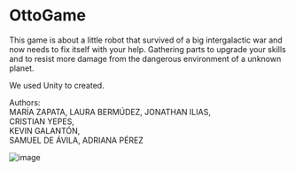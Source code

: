 # OttoGame
This game is about a little robot that survived of a big intergalactic war and now needs to fix itself with your help. Gathering parts to upgrade your skills and to resist more damage from the dangerous environment of a unknown planet.

We used Unity to created.

Authors:  
MARÍA ZAPATA,
LAURA BERMÚDEZ, 
JONATHAN ILIAS,                 
CRISTIAN YEPES,                 
KEVIN GALANTÓN,  
SAMUEL DE ÁVILA,
ADRIANA PÉREZ


![image](https://user-images.githubusercontent.com/54915677/200242597-6f87034d-f625-45e4-9352-3dd294bb8408.png)
